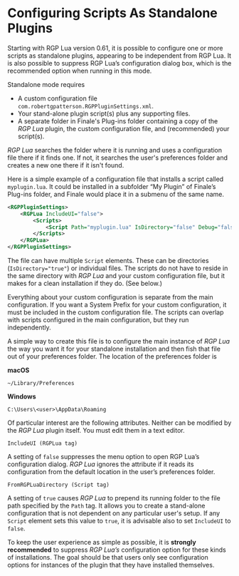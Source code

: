 Configuring Scripts As Standalone Plugins
=========================================

Starting with RGP Lua version 0.61, it is possible to configure one or more scripts as
standalone plugins, appearing to be independent from RGP Lua. It is also possible to
suppress RGP Lua’s configuration dialog box, which is the recommended option when running
in this mode.

Standalone mode requires

- A custom configuration file `com.robertgpatterson.RGPPluginSettings.xml`.
- Your stand-alone plugin script(s) plus any supporting files.
- A separate folder in Finale's Plug-ins folder containing a copy of the _RGP Lua_ plugin, the custom configuration file, and (recommended) your script(s).

_RGP Lua_ searches the folder where it is running and uses a configuration file there if it finds one. If not, it searches the user's preferences folder and creates a new one there if it isn't found.

Here is a simple example of a configuration file that installs a script called `myplugin.lua`. It could be installed in a subfolder “My Plugin” of Finale’s Plug-ins folder, and Finale would place it in a submenu of the same name.

```xml
<RGPPluginSettings>
    <RGPLua IncludeUI="false">
        <Scripts>
            <Script Path="myplugin.lua" IsDirectory="false" Debug="false" UseString="false" FromRGPLuaDirectory="true"/>
        </Scripts>
    </RGPLua>
</RGPPluginSettings>
```
The file can have multiple `Script` elements. These can be directories (`IsDirectory="true"`) or individual files. The scripts do not have to reside in the same directory with _RGP Lua_ and your custom configuration file, but it makes for a clean installation if they do. (See below.)

Everything about your custom configuration is separate from the main configuration. If you want a System Prefix for your custom configuration, it must be included in the custom configuration file. The scripts can overlap with scripts configured in the main configuration, but they run independently.

A simple way to create this file is to configure the main instance of _RGP Lua_ the way you want it for your standalone installation and then fish that file out of your preferences folder. The location of the preferences folder is

**macOS**

```
~/Library/Preferences
```

**Windows**

```
C:\Users\<user>\AppData\Roaming
```

Of particular interest are the following attributes. Neither can be modified by the _RGP Lua_ plugin itself. You must edit them in a text editor.

```
IncludeUI (RGPLua tag)
```
A setting of `false` suppresses the menu option to open RGP Lua’s configuration dialog. _RGP Lua_ ignores the attribute if it reads its configuration from the default location in the user’s preferences folder.

```
FromRGPLuaDirectory (Script tag)
```
A setting of `true` causes _RGP Lua_ to prepend its running folder to the file path specified by the `Path` tag. It allows you to create a stand-alone configuration that is not dependent on any particular user's setup. If any `Script` element sets this value to `true`, it is advisable also to set `IncludeUI` to `false`.

To keep the user experience as simple as possible, it is **strongly recommended** to suppress _RGP Lua’s_  configuration option for these kinds of installations. The goal should be that users only see configuration options for instances of the plugin that they have installed themselves.
